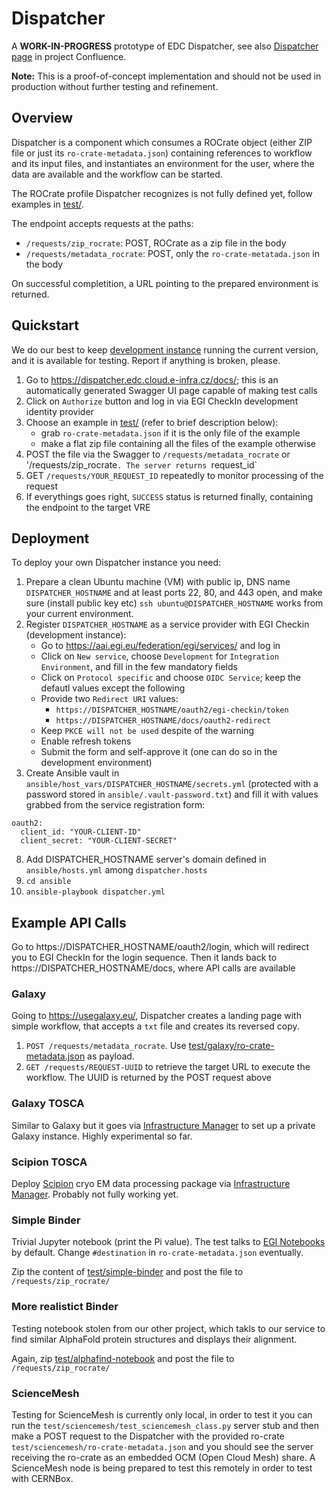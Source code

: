 # Dispatcher

A **WORK-IN-PROGRESS** prototype of EDC Dispatcher, see also [Dispatcher page](https://confluence.egi.eu/display/EOSCDATACOMMONS/Dispatcher+draft) in project Confluence.

**Note:** This is a proof-of-concept implementation and should not be used in production without further testing and refinement.

## Overview

Dispatcher is a component which consumes a ROCrate object (either ZIP file or just its `ro-crate-metadata.json`) containing references to workflow and its input files, 
and instantiates an environment for the user, where the data are available and the workflow can be started.

The ROCrate profile Dispatcher recognizes is not fully defined yet, follow examples in [test/](test/).

The endpoint accepts requests at the paths:
- `/requests/zip_rocrate`: POST, ROCrate as a zip file in the body
- `/requests/metadata_rocrate`: POST, only the `ro-crate-metatada.json` in the body

On successful completition, a URL pointing to the prepared environment is returned.

## Quickstart

We do our best to keep [development instance](https://dispatcher.edc.cloud.e-infra.cz/docs) running the current version, and it is available for testing.
Report if anything is broken, please.

1. Go to https://dispatcher.edc.cloud.e-infra.cz/docs/; this is an automatically generated Swagger UI page capable of making test calls
2. Click on `Authorize` button and log in via EGI CheckIn development identity provider
3. Choose an example in  [test/](test/) (refer to brief description below):
   - grab `ro-crate-metadata.json` if it is the only file of the example
   - make a flat zip file containing all the files of the example otherwise
4. POST the file via the Swagger to `/requests/metadata_rocrate` or '/requests/zip_rocrate`. The server returns `request_id`
5. GET `/requests/YOUR_REQUEST_ID` repeatedly to monitor processing of the request
6. If everythings goes right, `SUCCESS` status is returned finally, containing the endpoint to the target VRE


## Deployment

To deploy your own Dispatcher instance you need:

1. Prepare a clean Ubuntu machine (VM) with public ip, DNS name `DISPATCHER_HOSTNAME` and at least ports 22, 80, and 443 open, and make sure (install public key etc) `ssh ubuntu@DISPATCHER_HOSTNAME` works from your current environment.
2. Register `DISPATCHER_HOSTNAME` as a service provider with EGI Checkin (development instance):
   - Go to https://aai.egi.eu/federation/egi/services/ and log in
   - Click on `New service`, choose `Development` for `Integration Environment`, and fill in the few mandatory fields
   - Click on `Protocol specific` and choose `OIDC Service`; keep the defautl values except the following
   - Provide two `Redirect URI` values:
       - `https://DISPATCHER_HOSTNAME/oauth2/egi-checkin/token`
       - `https://DISPATCHER_HOSTNAME/docs/oauth2-redirect`
   - Keep `PKCE will not be used` despite of the warning
   - Enable refresh tokens
   - Submit the form and self-approve it (one can do so in the development environment)
5. Create Ansible vault in `ansible/host_vars/DISPATCHER_HOSTNAME/secrets.yml` (protected with a password stored in `ansible/.vault-password.txt`) and fill it with values grabbed from the service registration form:
```
oauth2:
  client_id: "YOUR-CLIENT-ID"
  client_secret: "YOUR-CLIENT-SECRET"
```
8. Add DISPATCHER_HOSTNAME server's domain defined in `ansible/hosts.yml` among `dispatcher.hosts`
9. `cd ansible`
10. `ansible-playbook dispatcher.yml`


## Example API Calls

Go to https://DISPATCHER_HOSTNAME/oauth2/login, which will redirect you to EGI CheckIn for the login sequence.
Then it lands back to https://DISPATCHER_HOSTNAME/docs, where API calls are available

### Galaxy

Going to https://usegalaxy.eu/,
Dispatcher creates a landing page with simple workflow, that accepts a `txt` file and creates its reversed copy.

1. `POST /requests/metadata_rocrate`. Use [test/galaxy/ro-crate-metadata.json](test/galaxy/ro-crate-metadata.json) as payload.
2. `GET /requests/REQUEST-UUID` to retrieve the target URL to execute the workflow. The UUID is returned by the POST request above

### Galaxy TOSCA
Similar to Galaxy but it goes via [Infrastructure Manager](https://www.grycap.upv.es/im/index.php) to set up a private Galaxy instance.
Highly experimental so far.

### Scipion TOSCA
Deploy [Scipion](https://scipion.i2pc.es/) cryo EM data processing package via  [Infrastructure Manager](https://www.grycap.upv.es/im/index.php).
Probably not fully working yet.

### Simple Binder

Trivial Jupyter notebook (print the Pi value). 
The test talks to [EGI Notebooks](https://replay.notebooks.egi.eu/) by default.
Change `#destination` in `ro-crate-metadata.json` eventually.

Zip the content of [test/simple-binder](test/simple-binder) and post the file to `/requests/zip_rocrate/`

### More realistict Binder

Testing notebook stolen from our other project, which takls to our service to find similar AlphaFold protein structures and displays their alignment.

Again, zip [test/alphafind-notebook](test/alphafind-notebook) and post the file to `/requests/zip_rocrate/`

### ScienceMesh

Testing for ScienceMesh is currently only local, in order to test it you can run the `test/sciencemesh/test_sciencemesh_class.py` server stub and then make a POST request to the Dispatcher with the provided ro-crate `test/sciencemesh/ro-crate-metadata.json` and you should see the server receiving the ro-crate as an embedded OCM (Open Cloud Mesh) share. A ScienceMesh node is being prepared to test this remotely in order to test with CERNBox.

